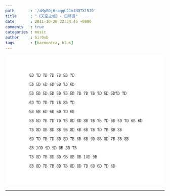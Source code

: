 ```yaml
---
path       : '/aMpB0jHraqqU21mJNQTXl5J0'
title      : "《天空之城》- 口琴谱"
date       : 2011-10-20 22:34:46 +0800
comments   : true
categories : music
author     : Sir0xb
tags       : [harmonica, blus]
---
```


<img src="/images/2011/2011-10-20-223446.jpg" alt="天空之城" />

***
